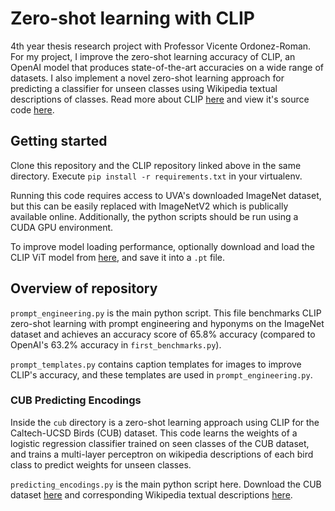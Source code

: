 # Zero-shot learning with CLIP

4th year thesis research project with Professor Vicente Ordonez-Roman. For my project, I improve the zero-shot learning accuracy of CLIP, an OpenAI model that produces state-of-the-art accuracies on a wide range of datasets. I also implement a novel zero-shot learning approach for predicting a classifier for unseen classes using Wikipedia textual descriptions of classes. Read more about CLIP [here](https://openai.com/blog/clip/) and view it's source code [here](https://github.com/openai/CLIP).

## Getting started

Clone this repository and the CLIP repository linked above in the same directory. Execute `pip install -r requirements.txt` in your virtualenv.

Running this code requires access to UVA's downloaded ImageNet dataset, but this can be easily replaced with ImageNetV2 which is publically available online. Additionally, the python scripts should be run using a CUDA GPU environment.

To improve model loading performance, optionally download and load the CLIP ViT model from [here](https://openaipublic.azureedge.net/clip/models/40d365715913c9da98579312b702a82c18be219cc2a73407c4526f58eba950af/ViT-B-32.pt), and save it into a `.pt` file.

## Overview of repository

`prompt_engineering.py` is the main python script. This file benchmarks CLIP zero-shot learning with prompt engineering and hyponyms on the ImageNet dataset and achieves an accuracy score of 65.8% accuracy (compared to OpenAI's 63.2% accuracy in `first_benchmarks.py`).

`prompt_templates.py` contains caption templates for images to improve CLIP's accuracy, and these templates are used in `prompt_engineering.py`.

### CUB Predicting Encodings

Inside the `cub` directory is a zero-shot learning approach using CLIP for the Caltech-UCSD Birds (CUB) dataset. This code learns the weights of a logistic regression classifier trained on seen classes of the CUB dataset, and trains a multi-layer perceptron on wikipedia descriptions of each bird class to predict weights for unseen classes.

`predicting_encodings.py` is the main python script here. Download the CUB dataset [here](http://www.vision.caltech.edu/visipedia/CUB-200-2011.html) and corresponding Wikipedia textual descriptions [here](http://deep.cs.virginia.edu/data/cub/birds_wikipedia/).
